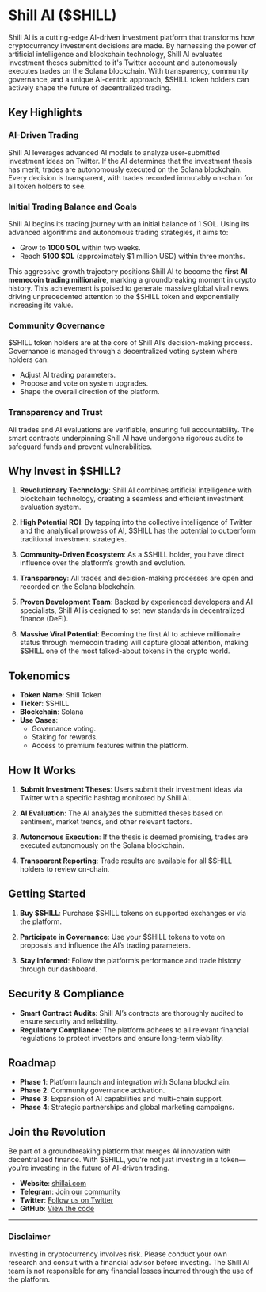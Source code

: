 # Shill AI ($SHILL)

Shill AI is a cutting-edge AI-driven investment platform that transforms how cryptocurrency investment decisions are made. By harnessing the power of artificial intelligence and blockchain technology, Shill AI evaluates investment theses submitted to it's Twitter account and autonomously executes trades on the Solana blockchain. With transparency, community governance, and a unique AI-centric approach, $SHILL token holders can actively shape the future of decentralized trading.

## Key Highlights

### **AI-Driven Trading**
Shill AI leverages advanced AI models to analyze user-submitted investment ideas on Twitter. If the AI determines that the investment thesis has merit, trades are autonomously executed on the Solana blockchain. Every decision is transparent, with trades recorded immutably on-chain for all token holders to see.

### **Initial Trading Balance and Goals**
Shill AI begins its trading journey with an initial balance of 1 SOL. Using its advanced algorithms and autonomous trading strategies, it aims to:
- Grow to **1000 SOL** within two weeks.
- Reach **5100 SOL** (approximately $1 million USD) within three months.

This aggressive growth trajectory positions Shill AI to become the **first AI memecoin trading millionaire**, marking a groundbreaking moment in crypto history. This achievement is poised to generate massive global viral news, driving unprecedented attention to the $SHILL token and exponentially increasing its value.

### **Community Governance**
$SHILL token holders are at the core of Shill AI’s decision-making process. Governance is managed through a decentralized voting system where holders can:
- Adjust AI trading parameters.
- Propose and vote on system upgrades.
- Shape the overall direction of the platform.

### **Transparency and Trust**
All trades and AI evaluations are verifiable, ensuring full accountability. The smart contracts underpinning Shill AI have undergone rigorous audits to safeguard funds and prevent vulnerabilities.

## Why Invest in $SHILL?

1. **Revolutionary Technology**: Shill AI combines artificial intelligence with blockchain technology, creating a seamless and efficient investment evaluation system.

2. **High Potential ROI**: By tapping into the collective intelligence of Twitter and the analytical prowess of AI, $SHILL has the potential to outperform traditional investment strategies.

3. **Community-Driven Ecosystem**: As a $SHILL holder, you have direct influence over the platform’s growth and evolution.

4. **Transparency**: All trades and decision-making processes are open and recorded on the Solana blockchain.

5. **Proven Development Team**: Backed by experienced developers and AI specialists, Shill AI is designed to set new standards in decentralized finance (DeFi).

6. **Massive Viral Potential**: Becoming the first AI to achieve millionaire status through memecoin trading will capture global attention, making $SHILL one of the most talked-about tokens in the crypto world.

## Tokenomics

- **Token Name**: Shill Token
- **Ticker**: $SHILL
- **Blockchain**: Solana
- **Use Cases**:
  - Governance voting.
  - Staking for rewards.
  - Access to premium features within the platform.

## How It Works

1. **Submit Investment Theses**:
   Users submit their investment ideas via Twitter with a specific hashtag monitored by Shill AI.

2. **AI Evaluation**:
   The AI analyzes the submitted theses based on sentiment, market trends, and other relevant factors.

3. **Autonomous Execution**:
   If the thesis is deemed promising, trades are executed autonomously on the Solana blockchain.

4. **Transparent Reporting**:
   Trade results are available for all $SHILL holders to review on-chain.

## Getting Started

1. **Buy $SHILL**:
   Purchase $SHILL tokens on supported exchanges or via the platform.

2. **Participate in Governance**:
   Use your $SHILL tokens to vote on proposals and influence the AI’s trading parameters.

3. **Stay Informed**:
   Follow the platform’s performance and trade history through our dashboard.

## Security & Compliance

- **Smart Contract Audits**: Shill AI’s contracts are thoroughly audited to ensure security and reliability.
- **Regulatory Compliance**: The platform adheres to all relevant financial regulations to protect investors and ensure long-term viability.

## Roadmap

- **Phase 1**: Platform launch and integration with Solana blockchain.
- **Phase 2**: Community governance activation.
- **Phase 3**: Expansion of AI capabilities and multi-chain support.
- **Phase 4**: Strategic partnerships and global marketing campaigns.

## Join the Revolution

Be part of a groundbreaking platform that merges AI innovation with decentralized finance. With $SHILL, you’re not just investing in a token—you’re investing in the future of AI-driven trading.

- **Website**: [shillai.com](https://shillai.com)
- **Telegram**: [Join our community](https://t.me/ShillAI)
- **Twitter**: [Follow us on Twitter](https://twitter.com/ShillAI)
- **GitHub**: [View the code](https://github.com/Shill-Ai/SHILLAI)

---

### Disclaimer
Investing in cryptocurrency involves risk. Please conduct your own research and consult with a financial advisor before investing. The Shill AI team is not responsible for any financial losses incurred through the use of the platform.

